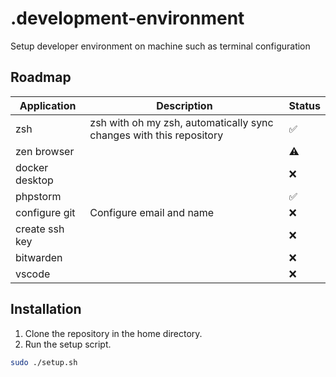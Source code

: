 # .development-environment

Setup developer environment on machine such as terminal configuration

## Roadmap

| Application    | Description                                                         | Status |
|----------------|---------------------------------------------------------------------|--------|
| zsh            | zsh with oh my zsh, automatically sync changes with this repository | ✅      |
| zen browser    |                                                                     | ⚠️     |
| docker desktop |                                                                     | ❌      |
| phpstorm       |                                                                     | ✅      |
| configure git  | Configure email and name                                            | ❌      |
| create ssh key |                                                                     | ❌      |
| bitwarden      |                                                                     | ❌      |
| vscode         |                                                                     | ❌      |

## Installation

1. Clone the repository in the home directory.
2. Run the setup script.

```bash
sudo ./setup.sh
```
